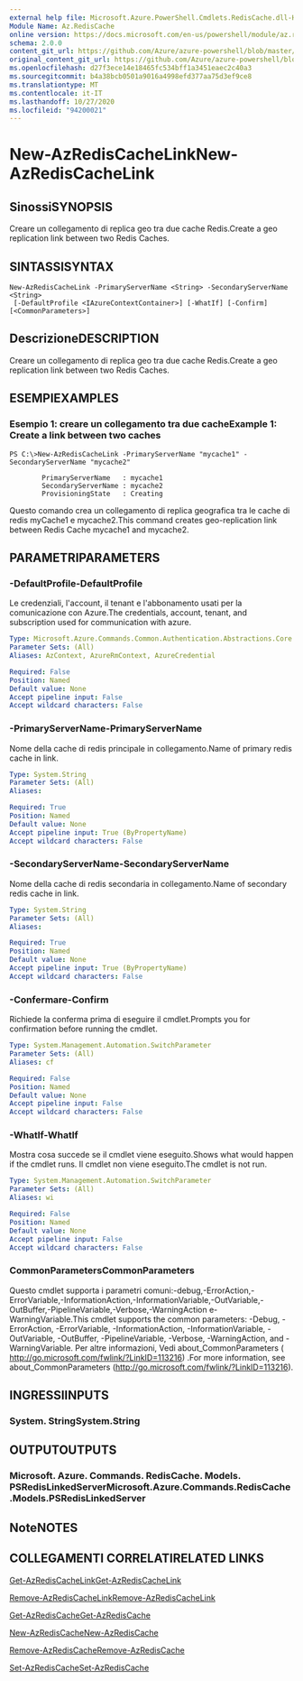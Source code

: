 ```yaml
---
external help file: Microsoft.Azure.PowerShell.Cmdlets.RedisCache.dll-Help.xml
Module Name: Az.RedisCache
online version: https://docs.microsoft.com/en-us/powershell/module/az.rediscache/new-azrediscachelink
schema: 2.0.0
content_git_url: https://github.com/Azure/azure-powershell/blob/master/src/RedisCache/RedisCache/help/New-AzRedisCacheLink.md
original_content_git_url: https://github.com/Azure/azure-powershell/blob/master/src/RedisCache/RedisCache/help/New-AzRedisCacheLink.md
ms.openlocfilehash: d27f3ece14e18465fc534bff1a3451eaec2c40a3
ms.sourcegitcommit: b4a38bcb0501a9016a4998efd377aa75d3ef9ce8
ms.translationtype: MT
ms.contentlocale: it-IT
ms.lasthandoff: 10/27/2020
ms.locfileid: "94200021"
---
```

# <span data-ttu-id="2fafd-101">New-AzRedisCacheLink</span><span class="sxs-lookup"><span data-stu-id="2fafd-101">New-AzRedisCacheLink</span></span>

## <span data-ttu-id="2fafd-102">Sinossi</span><span class="sxs-lookup"><span data-stu-id="2fafd-102">SYNOPSIS</span></span>
<span data-ttu-id="2fafd-103">Creare un collegamento di replica geo tra due cache Redis.</span><span class="sxs-lookup"><span data-stu-id="2fafd-103">Create a geo replication link between two Redis Caches.</span></span>

## <span data-ttu-id="2fafd-104">SINTASSI</span><span class="sxs-lookup"><span data-stu-id="2fafd-104">SYNTAX</span></span>

```
New-AzRedisCacheLink -PrimaryServerName <String> -SecondaryServerName <String>
 [-DefaultProfile <IAzureContextContainer>] [-WhatIf] [-Confirm] [<CommonParameters>]
```

## <span data-ttu-id="2fafd-105">Descrizione</span><span class="sxs-lookup"><span data-stu-id="2fafd-105">DESCRIPTION</span></span>
<span data-ttu-id="2fafd-106">Creare un collegamento di replica geo tra due cache Redis.</span><span class="sxs-lookup"><span data-stu-id="2fafd-106">Create a geo replication link between two Redis Caches.</span></span>

## <span data-ttu-id="2fafd-107">ESEMPI</span><span class="sxs-lookup"><span data-stu-id="2fafd-107">EXAMPLES</span></span>

### <span data-ttu-id="2fafd-108">Esempio 1: creare un collegamento tra due cache</span><span class="sxs-lookup"><span data-stu-id="2fafd-108">Example 1: Create a link between two caches</span></span>
```
PS C:\>New-AzRedisCacheLink -PrimaryServerName "mycache1" -SecondaryServerName "mycache2"

        PrimaryServerName   : mycache1
        SecondaryServerName : mycache2
        ProvisioningState   : Creating
```

<span data-ttu-id="2fafd-109">Questo comando crea un collegamento di replica geografica tra le cache di redis myCache1 e mycache2.</span><span class="sxs-lookup"><span data-stu-id="2fafd-109">This command creates geo-replication link between Redis Cache mycache1 and mycache2.</span></span>

## <span data-ttu-id="2fafd-110">PARAMETRI</span><span class="sxs-lookup"><span data-stu-id="2fafd-110">PARAMETERS</span></span>

### <span data-ttu-id="2fafd-111">-DefaultProfile</span><span class="sxs-lookup"><span data-stu-id="2fafd-111">-DefaultProfile</span></span>
<span data-ttu-id="2fafd-112">Le credenziali, l'account, il tenant e l'abbonamento usati per la comunicazione con Azure.</span><span class="sxs-lookup"><span data-stu-id="2fafd-112">The credentials, account, tenant, and subscription used for communication with azure.</span></span>

```yaml
Type: Microsoft.Azure.Commands.Common.Authentication.Abstractions.Core.IAzureContextContainer
Parameter Sets: (All)
Aliases: AzContext, AzureRmContext, AzureCredential

Required: False
Position: Named
Default value: None
Accept pipeline input: False
Accept wildcard characters: False
```

### <span data-ttu-id="2fafd-113">-PrimaryServerName</span><span class="sxs-lookup"><span data-stu-id="2fafd-113">-PrimaryServerName</span></span>
<span data-ttu-id="2fafd-114">Nome della cache di redis principale in collegamento.</span><span class="sxs-lookup"><span data-stu-id="2fafd-114">Name of primary redis cache in link.</span></span>

```yaml
Type: System.String
Parameter Sets: (All)
Aliases:

Required: True
Position: Named
Default value: None
Accept pipeline input: True (ByPropertyName)
Accept wildcard characters: False
```

### <span data-ttu-id="2fafd-115">-SecondaryServerName</span><span class="sxs-lookup"><span data-stu-id="2fafd-115">-SecondaryServerName</span></span>
<span data-ttu-id="2fafd-116">Nome della cache di redis secondaria in collegamento.</span><span class="sxs-lookup"><span data-stu-id="2fafd-116">Name of secondary redis cache in link.</span></span>

```yaml
Type: System.String
Parameter Sets: (All)
Aliases:

Required: True
Position: Named
Default value: None
Accept pipeline input: True (ByPropertyName)
Accept wildcard characters: False
```

### <span data-ttu-id="2fafd-117">-Confermare</span><span class="sxs-lookup"><span data-stu-id="2fafd-117">-Confirm</span></span>
<span data-ttu-id="2fafd-118">Richiede la conferma prima di eseguire il cmdlet.</span><span class="sxs-lookup"><span data-stu-id="2fafd-118">Prompts you for confirmation before running the cmdlet.</span></span>

```yaml
Type: System.Management.Automation.SwitchParameter
Parameter Sets: (All)
Aliases: cf

Required: False
Position: Named
Default value: None
Accept pipeline input: False
Accept wildcard characters: False
```

### <span data-ttu-id="2fafd-119">-WhatIf</span><span class="sxs-lookup"><span data-stu-id="2fafd-119">-WhatIf</span></span>
<span data-ttu-id="2fafd-120">Mostra cosa succede se il cmdlet viene eseguito.</span><span class="sxs-lookup"><span data-stu-id="2fafd-120">Shows what would happen if the cmdlet runs.</span></span>
<span data-ttu-id="2fafd-121">Il cmdlet non viene eseguito.</span><span class="sxs-lookup"><span data-stu-id="2fafd-121">The cmdlet is not run.</span></span>

```yaml
Type: System.Management.Automation.SwitchParameter
Parameter Sets: (All)
Aliases: wi

Required: False
Position: Named
Default value: None
Accept pipeline input: False
Accept wildcard characters: False
```

### <span data-ttu-id="2fafd-122">CommonParameters</span><span class="sxs-lookup"><span data-stu-id="2fafd-122">CommonParameters</span></span>
<span data-ttu-id="2fafd-123">Questo cmdlet supporta i parametri comuni:-debug,-ErrorAction,-ErrorVariable,-InformationAction,-InformationVariable,-OutVariable,-OutBuffer,-PipelineVariable,-Verbose,-WarningAction e-WarningVariable.</span><span class="sxs-lookup"><span data-stu-id="2fafd-123">This cmdlet supports the common parameters: -Debug, -ErrorAction, -ErrorVariable, -InformationAction, -InformationVariable, -OutVariable, -OutBuffer, -PipelineVariable, -Verbose, -WarningAction, and -WarningVariable.</span></span> <span data-ttu-id="2fafd-124">Per altre informazioni, Vedi about_CommonParameters ( http://go.microsoft.com/fwlink/?LinkID=113216) .</span><span class="sxs-lookup"><span data-stu-id="2fafd-124">For more information, see about_CommonParameters (http://go.microsoft.com/fwlink/?LinkID=113216).</span></span>

## <span data-ttu-id="2fafd-125">INGRESSI</span><span class="sxs-lookup"><span data-stu-id="2fafd-125">INPUTS</span></span>

### <span data-ttu-id="2fafd-126">System. String</span><span class="sxs-lookup"><span data-stu-id="2fafd-126">System.String</span></span>

## <span data-ttu-id="2fafd-127">OUTPUT</span><span class="sxs-lookup"><span data-stu-id="2fafd-127">OUTPUTS</span></span>

### <span data-ttu-id="2fafd-128">Microsoft. Azure. Commands. RedisCache. Models. PSRedisLinkedServer</span><span class="sxs-lookup"><span data-stu-id="2fafd-128">Microsoft.Azure.Commands.RedisCache.Models.PSRedisLinkedServer</span></span>

## <span data-ttu-id="2fafd-129">Note</span><span class="sxs-lookup"><span data-stu-id="2fafd-129">NOTES</span></span>

## <span data-ttu-id="2fafd-130">COLLEGAMENTI CORRELATI</span><span class="sxs-lookup"><span data-stu-id="2fafd-130">RELATED LINKS</span></span>

[<span data-ttu-id="2fafd-131">Get-AzRedisCacheLink</span><span class="sxs-lookup"><span data-stu-id="2fafd-131">Get-AzRedisCacheLink</span></span>](./Get-AzRedisCacheLink.md)

[<span data-ttu-id="2fafd-132">Remove-AzRedisCacheLink</span><span class="sxs-lookup"><span data-stu-id="2fafd-132">Remove-AzRedisCacheLink</span></span>](./Remove-AzRedisCacheLink.md)

[<span data-ttu-id="2fafd-133">Get-AzRedisCache</span><span class="sxs-lookup"><span data-stu-id="2fafd-133">Get-AzRedisCache</span></span>](./Get-AzRedisCache.md)

[<span data-ttu-id="2fafd-134">New-AzRedisCache</span><span class="sxs-lookup"><span data-stu-id="2fafd-134">New-AzRedisCache</span></span>](./New-AzRedisCache.md)

[<span data-ttu-id="2fafd-135">Remove-AzRedisCache</span><span class="sxs-lookup"><span data-stu-id="2fafd-135">Remove-AzRedisCache</span></span>](./Remove-AzRedisCache.md)

[<span data-ttu-id="2fafd-136">Set-AzRedisCache</span><span class="sxs-lookup"><span data-stu-id="2fafd-136">Set-AzRedisCache</span></span>](./Set-AzRedisCache.md)